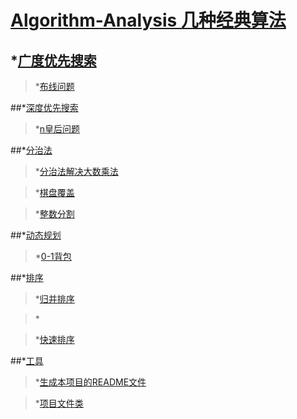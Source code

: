 # [Algorithm-Analysis  几种经典算法](https://github.com/FDws/Algorithm-Analysis/tree/master/src)     

## *[广度优先搜索](https://github.com/FDws/Algorithm-Analysis/tree/master/src/bfs)    

>*[布线问题](https://github.com/FDws/Algorithm-Analysis/tree/master/src/bfs/RouteProblem.java)      

##*[深度优先搜索](https://github.com/FDws/Algorithm-Analysis/tree/master/src/dfs)     

>*[n皇后问题](https://github.com/FDws/Algorithm-Analysis/tree/master/src/dfs/King.java)    

##*[分治法](https://github.com/FDws/Algorithm-Analysis/tree/master/src/divide)    

>*[分治法解决大数乘法](https://github.com/FDws/Algorithm-Analysis/tree/master/src/divide/BigInteger.java)    

>*[棋盘覆盖](https://github.com/FDws/Algorithm-Analysis/tree/master/src/divide/CoverChessBoard.java)    

>*[整数分割](https://github.com/FDws/Algorithm-Analysis/tree/master/src/divide/IntegerPartition.java)    

##*[动态规划](https://github.com/FDws/Algorithm-Analysis/tree/master/src/dp)    

>*[0-1背包](https://github.com/FDws/Algorithm-Analysis/tree/master/src/dp/Knapsack01.java)    

##*[排序](https://github.com/FDws/Algorithm-Analysis/tree/master/src/sort)    

>*[归并排序](https://github.com/FDws/Algorithm-Analysis/tree/master/src/sort/MergeSort.java)    

>*[](https://github.com/FDws/Algorithm-Analysis/tree/master/src/sort/Msort.java)    

>*[快速排序](https://github.com/FDws/Algorithm-Analysis/tree/master/src/sort/QuickSort.java)    

##*[工具](https://github.com/FDws/Algorithm-Analysis/tree/master/src/tools)      

>*[生成本项目的README文件](https://github.com/FDws/Algorithm-Analysis/tree/master/src/tools/Project.java)     

>*[项目文件类](https://github.com/FDws/Algorithm-Analysis/tree/master/src/tools/ProjectFile.java)    

